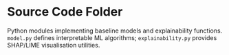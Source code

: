 # Source Code Folder

Python modules implementing baseline models and explainability functions.  
`model.py` defines interpretable ML algorithms; `explainability.py` provides SHAP/LIME visualisation utilities.
